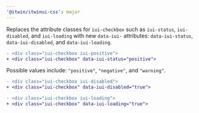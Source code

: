 ```yaml
---
'@itwin/itwinui-css': major
---
```


Replaces the attribute classes for `iui-checkbox` such as `iui-status`, `iui-disabled`, and `iui-loading` with new `data-iui-` attributes: `data-iui-status`, `data-iui-disabled`, and `data-iui-loading`.

```diff
- <div class="iui-checkbox iui-positive">
+ <div class="iui-checkbox" data-iui-status="positive">
```

Possible values include: `"positive"`, `"negative"`, and `"warning"`.

```diff
- <div class="iui-checkbox iui-disabled">
+ <div class="iui-checkbox" data-iui-disabled="true">
```

```diff
- <div class="iui-checkbox iui-loading">
+ <div class="iui-checkbox" data-iui-loading="true">
```
